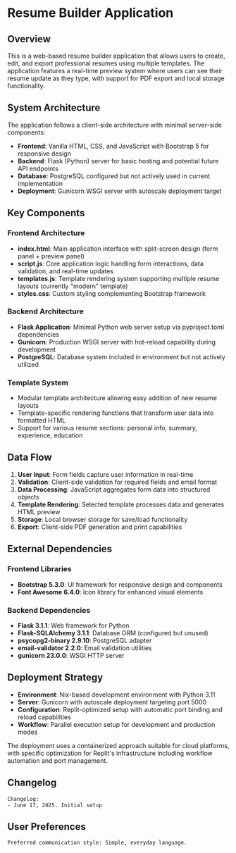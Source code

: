 # Resume Builder Application

## Overview

This is a web-based resume builder application that allows users to create, edit, and export professional resumes using multiple templates. The application features a real-time preview system where users can see their resume update as they type, with support for PDF export and local storage functionality.

## System Architecture

The application follows a client-side architecture with minimal server-side components:

- **Frontend**: Vanilla HTML, CSS, and JavaScript with Bootstrap 5 for responsive design
- **Backend**: Flask (Python) server for basic hosting and potential future API endpoints
- **Database**: PostgreSQL configured but not actively used in current implementation
- **Deployment**: Gunicorn WSGI server with autoscale deployment target

## Key Components

### Frontend Architecture
- **index.html**: Main application interface with split-screen design (form panel + preview panel)
- **script.js**: Core application logic handling form interactions, data validation, and real-time updates
- **templates.js**: Template rendering system supporting multiple resume layouts (currently "modern" template)
- **styles.css**: Custom styling complementing Bootstrap framework

### Backend Architecture
- **Flask Application**: Minimal Python web server setup via pyproject.toml dependencies
- **Gunicorn**: Production WSGI server with hot-reload capability during development
- **PostgreSQL**: Database system included in environment but not actively utilized

### Template System
- Modular template architecture allowing easy addition of new resume layouts
- Template-specific rendering functions that transform user data into formatted HTML
- Support for various resume sections: personal info, summary, experience, education

## Data Flow

1. **User Input**: Form fields capture user information in real-time
2. **Validation**: Client-side validation for required fields and email format
3. **Data Processing**: JavaScript aggregates form data into structured objects
4. **Template Rendering**: Selected template processes data and generates HTML preview
5. **Storage**: Local browser storage for save/load functionality
6. **Export**: Client-side PDF generation and print capabilities

## External Dependencies

### Frontend Libraries
- **Bootstrap 5.3.0**: UI framework for responsive design and components
- **Font Awesome 6.4.0**: Icon library for enhanced visual elements

### Backend Dependencies
- **Flask 3.1.1**: Web framework for Python
- **Flask-SQLAlchemy 3.1.1**: Database ORM (configured but unused)
- **psycopg2-binary 2.9.10**: PostgreSQL adapter
- **email-validator 2.2.0**: Email validation utilities
- **gunicorn 23.0.0**: WSGI HTTP server

## Deployment Strategy

- **Environment**: Nix-based development environment with Python 3.11
- **Server**: Gunicorn with autoscale deployment targeting port 5000
- **Configuration**: Replit-optimized setup with automatic port binding and reload capabilities
- **Workflow**: Parallel execution setup for development and production modes

The deployment uses a containerized approach suitable for cloud platforms, with specific optimization for Replit's infrastructure including workflow automation and port management.

## Changelog

```
Changelog:
- June 17, 2025. Initial setup
```

## User Preferences

```
Preferred communication style: Simple, everyday language.
```